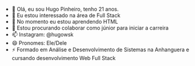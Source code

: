 - 👋 Olá, eu sou Hugo Pinheiro, tenho 21 anos.
- 👀 Eu estou interessado na área de Full Stack 
- 🌱 No momento eu estou aprendendo HTML
- 💞️ Estou procurando colaborar como júnior para iniciar a carreira
- 📫 Instagram: @hugowsk
- 😄 Pronomes: Ele/Dele
- ⚡ Formado em Análise e Desenvolvimento de Sistemas na Anhanguera e cursando desenvolvimento Web Full Stack 

<!---
hugomaia1234/hugomaia1234 is a ✨ special ✨ repository because its `README.md` (this file) appears on your GitHub profile.
You can click the Preview link to take a look at your changes.
--->
